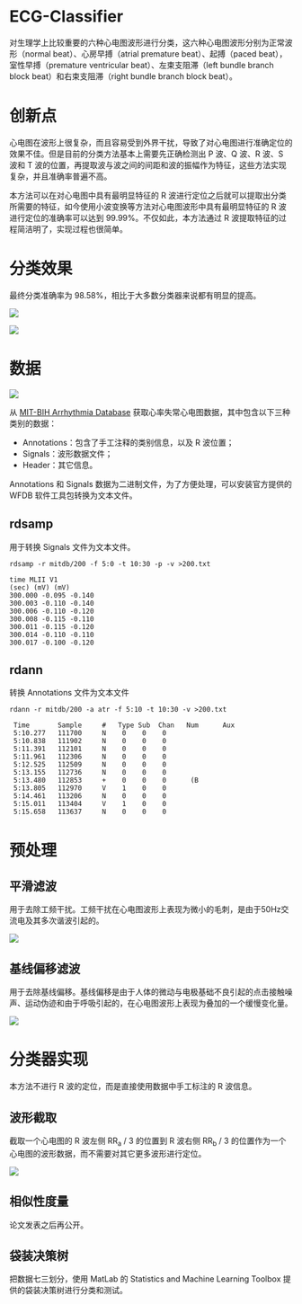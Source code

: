 # ECG-Classifier



对生理学上比较重要的六种心电图波形进行分类，这六种心电图波形分别为正常波形（normal beat）、心房早搏（atrial premature beat）、起搏（paced beat），室性早搏（premature ventricular beat）、左束支阻滞（left bundle branch block beat）和右束支阻滞（right bundle branch block beat）。

# 创新点

心电图在波形上很复杂，而且容易受到外界干扰，导致了对心电图进行准确定位的效果不佳。但是目前的分类方法基本上需要先正确检测出 P 波、Q 波、R 波、S 波和 T 波的位置，再提取波与波之间的间距和波的振幅作为特征，这些方法实现复杂，并且准确率普遍不高。

本方法可以在对心电图中具有最明显特征的 R 波进行定位之后就可以提取出分类所需要的特征，如今使用小波变换等方法对心电图波形中具有最明显特征的 R 波进行定位的准确率可以达到 99.99%。不仅如此，本方法通过 R 波提取特征的过程简洁明了，实现过程也很简单。

# 分类效果

最终分类准确率为 98.58%，相比于大多数分类器来说都有明显的提高。

![](https://github.com/CyC2018/ECG-Classifier/blob/master/Pics/result-chart.png)

![](https://github.com/CyC2018/ECG-Classifier/blob/master/Pics/result-table.png)

# 数据

![](https://github.com/CyC2018/ECG-Classifier/blob/master/Pics/ecg.png)

从 [MIT-BIH Arrhythmia Database](https://www.physionet.org/physiobank/database/mitdb/) 获取心率失常心电图数据，其中包含以下三种类别的数据：

- Annotations：包含了手工注释的类别信息，以及 R 波位置；
- Signals：波形数据文件；
- Header：其它信息。

Annotations 和 Signals 数据为二进制文件，为了方便处理，可以安装官方提供的 WFDB 软件工具包转换为文本文件。

## rdsamp

用于转换 Signals 文件为文本文件。

```
rdsamp -r mitdb/200 -f 5:0 -t 10:30 -p -v >200.txt
```

```
time MLII V1
(sec) (mV) (mV)
300.000 -0.095 -0.140
300.003 -0.110 -0.140
300.006 -0.110 -0.120
300.008 -0.115 -0.110
300.011 -0.115 -0.120
300.014 -0.110 -0.110
300.017 -0.100 -0.120
```

## rdann

转换 Annotations 文件为文本文件

```
rdann -r mitdb/200 -a atr -f 5:10 -t 10:30 -v >200.txt
```

```
 Time       Sample     #   Type Sub  Chan   Num      Aux
 5:10.277   111700     N    0    0    0
 5:10.838   111902     N    0    0    0
 5:11.391   112101     N    0    0    0
 5:11.961   112306     N    0    0    0
 5:12.525   112509     N    0    0    0
 5:13.155   112736     N    0    0    0
 5:13.480   112853     +    0    0    0      (B
 5:13.805   112970     V    1    0    0
 5:14.461   113206     N    0    0    0
 5:15.011   113404     V    1    0    0
 5:15.658   113637     N    0    0    0
```

# 预处理

## 平滑滤波

用于去除工频干扰。工频干扰在心电图波形上表现为微小的毛刺，是由于50Hz交流电及其多次谐波引起的。

![](https://github.com/CyC2018/ECG-Classifier/blob/master/Pics/noise.png)

## 基线偏移滤波

用于去除基线偏移。基线偏移是由于人体的微动与电极基础不良引起的点击接触噪声、运动伪迹和由于呼吸引起的，在心电图波形上表现为叠加的一个缓慢变化量。

![](https://github.com/CyC2018/ECG-Classifier/blob/master/Pics/line_drift.png)

# 分类器实现

本方法不进行 R 波的定位，而是直接使用数据中手工标注的 R 波信息。

## 波形截取

截取一个心电图的 R 波左侧 RR<sub>a</sub> / 3 的位置到 R 波右侧 RR<sub>b</sub> / 3 的位置作为一个心电图的波形数据，而不需要对其它更多波形进行定位。

![](https://github.com/CyC2018/ECG-Classifier/blob/master/Pics/wave.png)

## 相似性度量

论文发表之后再公开。

## 袋装决策树

把数据七三划分，使用 MatLab 的 Statistics and Machine Learning Toolbox 提供的袋装决策树进行分类和测试。
